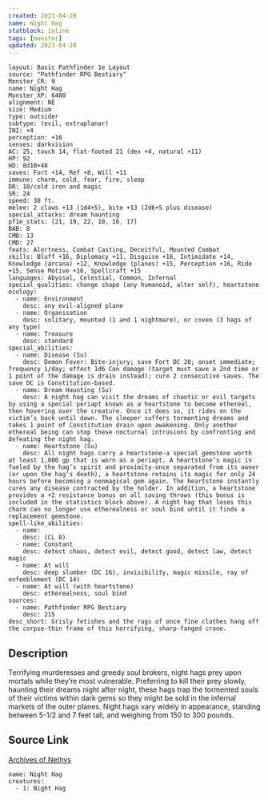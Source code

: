 ```yaml
---
created: 2023-04-28
name: Night Hag
statblock: inline
tags: [monster]
updated: 2023-04-28
---
```

```statblock
layout: Basic Pathfinder 1e Layout
source: "Pathfinder RPG Bestiary"
Monster_CR: 9
name: Night Hag
Monster_XP: 6400
alignment: NE
size: Medium
type: outsider
subtype: (evil, extraplanar)
INI: +4
perception: +16
senses: darkvision
AC: 25, touch 14, flat-footed 21 (dex +4, natural +11)
HP: 92
HD: 8d10+48
saves: Fort +14, Ref +8, Will +11
immune: charm, cold, fear, fire, sleep
DR: 10/cold iron and magic
SR: 24
speed: 30 ft.
melee: 2 claws +13 (1d4+5), bite +13 (2d6+5 plus disease)
special_attacks: dream haunting
pf1e_stats: [21, 19, 22, 18, 16, 17]
BAB: 8
CMB: 13
CMD: 27
feats: Alertness, Combat Casting, Deceitful, Mounted Combat
skills: Bluff +16, Diplomacy +11, Disguise +16, Intimidate +14, Knowledge (arcana) +12, Knowledge (planes) +15, Perception +16, Ride +15, Sense Motive +16, Spellcraft +15
languages: Abyssal, Celestial, Common, Infernal
special_qualities: change shape (any humanoid, alter self), heartstone
ecology:
  - name: Environment
    desc: any evil-aligned plane
  - name: Organisation
    desc: solitary, mounted (1 and 1 nightmare), or coven (3 hags of any type)
  - name: Treasure
    desc: standard
special_abilities:
  - name: Disease (Su)
    desc: Demon Fever: Bite-injury; save Fort DC 20; onset immediate; frequency 1/day; effect 1d6 Con damage (target must save a 2nd time or 1 point of the damage is drain instead); cure 2 consecutive saves. The save DC is Constitution-based.
  - name: Dream Haunting (Su)
    desc: A night hag can visit the dreams of chaotic or evil targets by using a special periapt known as a heartstone to become ethereal, then hovering over the creature. Once it does so, it rides on the victim’s back until dawn. The sleeper suffers tormenting dreams and takes 1 point of Constitution drain upon awakening. Only another ethereal being can stop these nocturnal intrusions by confronting and defeating the night hag.
  - name: Heartstone (Su)
    desc: All night hags carry a heartstone-a special gemstone worth at least 1,800 gp that is worn as a periapt. A heartstone’s magic is fueled by the hag’s spirit and proximity-once separated from its owner (or upon the hag’s death), a heartstone retains its magic for only 24 hours before becoming a nonmagical gem again. The heartstone instantly cures any disease contracted by the holder. In addition, a heartstone provides a +2 resistance bonus on all saving throws (this bonus is included in the statistics block above). A night hag that loses this charm can no longer use etherealness or soul bind until it finds a replacement gemstone.
spell-like_abilities:
  - name:
    desc: (CL 8)
  - name: Constant
    desc: detect chaos, detect evil, detect good, detect law, detect magic
  - name: At will
    desc: deep slumber (DC 16), invisibility, magic missile, ray of enfeeblement (DC 14)
  - name: At will (with heartstone)
    desc: etherealness, soul bind
sources:
  - name: Pathfinder RPG Bestiary
    desc: 215
desc_short: Grisly fetishes and the rags of once fine clothes hang off the corpse-thin frame of this horrifying, sharp-fanged crone.
```
## Description
Terrifying murderesses and greedy soul brokers, night hags prey upon mortals while they’re most vulnerable. Preferring to kill their prey slowly, haunting their dreams night after night, these hags trap the tormented souls of their victims within dark gems so they might be sold in the infernal markets of the outer planes. Night hags vary widely in appearance, standing between 5-1/2 and 7 feet tall, and weighing from 150 to 300 pounds.
## Source Link
[Archives of Nethys](https://aonprd.com/MonsterDisplay.aspx?ItemName=Night%20Hag)
```encounter-table
name: Night Hag
creatures:
  - 1: Night Hag
```
